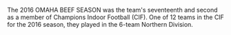 The 2016 OMAHA BEEF SEASON was the team's seventeenth and second as a member of Champions Indoor Football (CIF). One of 12 teams in the CIF for the 2016 season, they played in the 6-team Northern Division.

